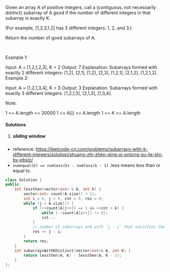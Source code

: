 Given an array A of positive integers, call a (contiguous, not necessarily distinct) subarray of A good if the number of different integers in that subarray is exactly K.

(For example, [1,2,3,1,2] has 3 different integers: 1, 2, and 3.)

Return the number of good subarrays of A.

 

Example 1:

Input: A = [1,2,1,2,3], K = 2
Output: 7
Explanation: Subarrays formed with exactly 2 different integers: [1,2], [2,1], [1,2], [2,3], [1,2,1], [2,1,2], [1,2,1,2].
Example 2:

Input: A = [1,2,1,3,4], K = 3
Output: 3
Explanation: Subarrays formed with exactly 3 different integers: [1,2,1,3], [2,1,3], [1,3,4].
 

Note:

1 <= A.length <= 20000
1 <= A[i] <= A.length
1 <= K <= A.length

#### Solutions

1. ##### sliding window

- reference: https://leetcode-cn.com/problems/subarrays-with-k-different-integers/solution/shuang-zhi-zhen-qing-xi-ontong-su-jie-shi-by-pbslz/
- `numequal(k) == numless(k) - numless(k - 1)` .less means less than or equal to.

```c++
class Solution {
public:
    int lessthen(vector<int> & A, int k) {
        vector<int> count(A.size() + 1);
        int i = 0, j = 0, cnt = 0, res = 0;
        while (j < A.size()) {
            if (++count[A[j++]] == 1 && ++cnt > k) {
                while (--count[A[i++]] != 0);
                cnt--;
            }
            // number of subarrays end with `j - 1` that satisfies the requirement.
            res += j - i;
        }
        return res;
    }
    int subarraysWithKDistinct(vector<int>& A, int K) {
        return lessthen(A, K) - lessthen(A, K - 1);
    }
};
```